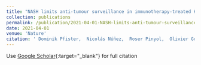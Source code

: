 ```yaml
---
title: "NASH limits anti-tumour surveillance in immunotherapy-treated HCC"
collection: publications
permalink: /publication/2021-04-01-NASH-limits-anti-tumour-surveillance-in-immunotherapy-treated-HCC
date: 2021-04-01
venue: 'Nature'
citation: ' Dominik Pfister,  Nicolás Núñez,  Roser Pinyol,  Olivier Govaere,  Matthias Pinter,  Marta Szydlowska,  Revant Gupta,  Mengjie Qiu,  Aleksandra Deczkowska,  Assaf Weiner,  Florian Müller,  Ankit Sinha,  Ekaterina Friebel,  Thomas Engleitner,  Daniela Lenggenhager,  Anja Moncsek,  Danijela Heide,  Kristin Stirm,  Jan Kosla,  Eleni Kotsiliti,  Valentina Leone,  Michael Dudek,  Suhail Yousuf,  Donato Inverso,  Indrabahadur Singh,  Ana Teijeiro,  Florian Castet,  Carla Montironi,  Philipp Haber,  Dina Tiniakos,  Pierre Bedossa,  Simon Cockell,  Ramy Younes,  Michele Vacca,  Fabio Marra,  Jörn Schattenberg,  Michael Allison,  Elisabetta Bugianesi,  Vlad Ratziu,  Tiziana Pressiani,  Antonio D&apos;Alessio,  Nicola Personeni,  Lorenza Rimassa,  Ann Daly,  Bernhard Scheiner,  Katharina Pomej,  Martha Kirstein,  Arndt Vogel,  Markus Peck-Radosavljevic,  Florian Hucke,  Fabian Finkelmeier,  Oliver Waidmann,  Jörg Trojan,  Kornelius Schulze,  Henning Wege,  Sandra Koch,  Arndt Weinmann,  Marco Bueter,  Fabian Rössler,  Alexander Siebenhüner,  Sara De,  Jan-Philipp Mallm,  Viktor Umansky,  Manfred Jugold,  Tom Luedde,  Andrea Schietinger,  Peter Schirmacher,  Brinda Emu,  Hellmut Augustin,  Adrian Billeter,  Beat Müller-Stich,  Hiroto Kikuchi,  Dan Duda,  Fabian Kütting,  Dirk-Thomas Waldschmidt,  Matthias Ebert,  Nuh Rahbari,  Henrik Mei,  Axel Schulz,  Marc Ringelhan,  Nisar Malek,  Stephan Spahn,  Michael Bitzer,  Marina Galarreta,  Amaia Lujambio,  Jean-Francois Dufour,  Thomas Marron,  Ahmed Kaseb,  Masatoshi Kudo,  Yi-Hsiang Huang,  Nabil Djouder,  Katharina Wolter,  Lars Zender,  Parice Marche,  Thomas Decaens,  David Pinato,  Roland Rad,  Joachim Mertens,  Achim Weber,  Kristian Unger,  Felix Meissner,  Susanne Roth,  Zuzana Jilkova,  Manfred Claassen,  Quentin Anstee,  Ido Amit,  Percy Knolle,  Burkhard Becher,  Josep Llovet,  Mathias Heikenwalder, &quot;NASH limits anti-tumour surveillance in immunotherapy-treated HCC.&quot; Nature, 2021.'
---
```

Use [Google Scholar](https://scholar.google.com/scholar?q=NASH+limits+anti+tumour+surveillance+in+immunotherapy+treated+HCC){:target="_blank"} for full citation